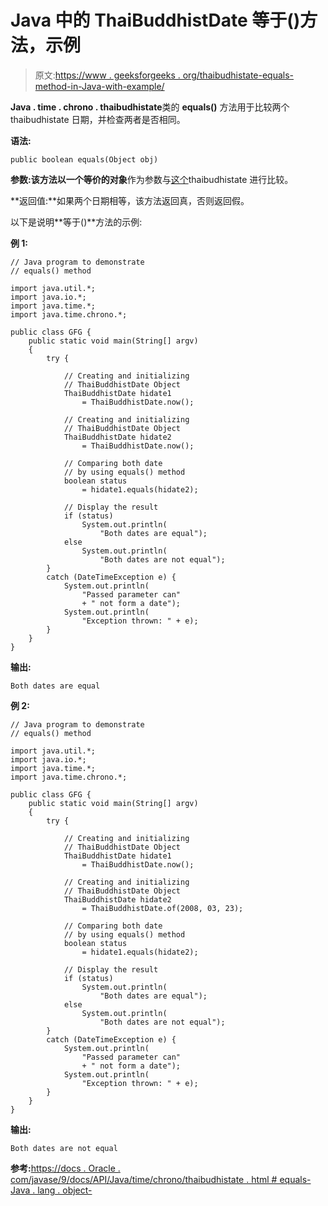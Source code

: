# Java 中的 ThaiBuddhistDate 等于()方法，示例

> 原文:[https://www . geeksforgeeks . org/thaibudhistate-equals-method-in-Java-with-example/](https://www.geeksforgeeks.org/thaibuddhistdate-equals-method-in-java-with-example/)

**Java . time . chrono . thaibudhistate**类的 **equals()** 方法用于比较两个 thaibudhistate 日期，并检查两者是否相同。

**语法:**

```
public boolean equals(Object obj)
```

**参数:**该方法以一个等价的**对象**作为参数与[这个](https://www.geeksforgeeks.org/this-reference-in-java/)thaibudhistate 进行比较。

**返回值:**如果两个日期相等，该方法返回真，否则返回假。

以下是说明**等于()**方法的示例:

**例 1:**

```
// Java program to demonstrate
// equals() method

import java.util.*;
import java.io.*;
import java.time.*;
import java.time.chrono.*;

public class GFG {
    public static void main(String[] argv)
    {
        try {

            // Creating and initializing
            // ThaiBuddhistDate Object
            ThaiBuddhistDate hidate1
                = ThaiBuddhistDate.now();

            // Creating and initializing
            // ThaiBuddhistDate Object
            ThaiBuddhistDate hidate2
                = ThaiBuddhistDate.now();

            // Comparing both date
            // by using equals() method
            boolean status
                = hidate1.equals(hidate2);

            // Display the result
            if (status)
                System.out.println(
                    "Both dates are equal");
            else
                System.out.println(
                    "Both dates are not equal");
        }
        catch (DateTimeException e) {
            System.out.println(
                "Passed parameter can"
                + " not form a date");
            System.out.println(
                "Exception thrown: " + e);
        }
    }
}
```

**输出:**

```
Both dates are equal

```

**例 2:**

```
// Java program to demonstrate
// equals() method

import java.util.*;
import java.io.*;
import java.time.*;
import java.time.chrono.*;

public class GFG {
    public static void main(String[] argv)
    {
        try {

            // Creating and initializing
            // ThaiBuddhistDate Object
            ThaiBuddhistDate hidate1
                = ThaiBuddhistDate.now();

            // Creating and initializing
            // ThaiBuddhistDate Object
            ThaiBuddhistDate hidate2
                = ThaiBuddhistDate.of(2008, 03, 23);

            // Comparing both date
            // by using equals() method
            boolean status
                = hidate1.equals(hidate2);

            // Display the result
            if (status)
                System.out.println(
                    "Both dates are equal");
            else
                System.out.println(
                    "Both dates are not equal");
        }
        catch (DateTimeException e) {
            System.out.println(
                "Passed parameter can"
                + " not form a date");
            System.out.println(
                "Exception thrown: " + e);
        }
    }
}
```

**输出:**

```
Both dates are not equal

```

**参考:**[https://docs . Oracle . com/javase/9/docs/API/Java/time/chrono/thaibudhistate . html # equals-Java . lang . object-](https://docs.oracle.com/javase/9/docs/api/java/time/chrono/ThaiBuddhistDate.html#equals-java.lang.Object-)